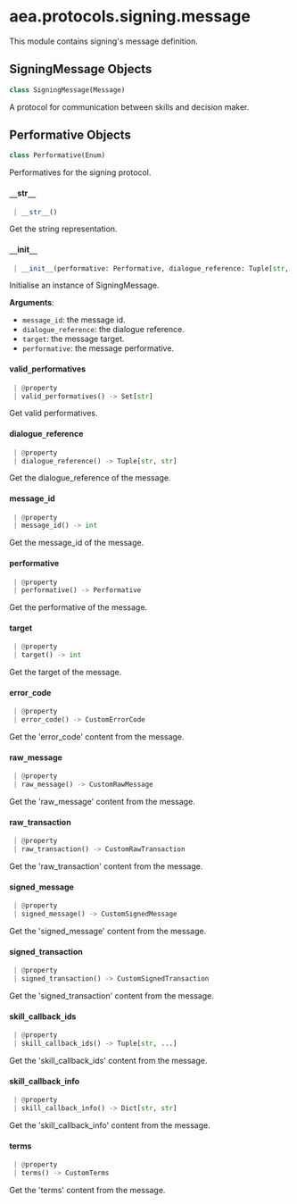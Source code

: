 <a name="aea.protocols.signing.message"></a>
# aea.protocols.signing.message

This module contains signing's message definition.

<a name="aea.protocols.signing.message.SigningMessage"></a>
## SigningMessage Objects

```python
class SigningMessage(Message)
```

A protocol for communication between skills and decision maker.

<a name="aea.protocols.signing.message.SigningMessage.Performative"></a>
## Performative Objects

```python
class Performative(Enum)
```

Performatives for the signing protocol.

<a name="aea.protocols.signing.message.SigningMessage.Performative.__str__"></a>
#### `__`str`__`

```python
 | __str__()
```

Get the string representation.

<a name="aea.protocols.signing.message.SigningMessage.__init__"></a>
#### `__`init`__`

```python
 | __init__(performative: Performative, dialogue_reference: Tuple[str, str] = ("", ""), message_id: int = 1, target: int = 0, **kwargs, ,)
```

Initialise an instance of SigningMessage.

**Arguments**:

- `message_id`: the message id.
- `dialogue_reference`: the dialogue reference.
- `target`: the message target.
- `performative`: the message performative.

<a name="aea.protocols.signing.message.SigningMessage.valid_performatives"></a>
#### valid`_`performatives

```python
 | @property
 | valid_performatives() -> Set[str]
```

Get valid performatives.

<a name="aea.protocols.signing.message.SigningMessage.dialogue_reference"></a>
#### dialogue`_`reference

```python
 | @property
 | dialogue_reference() -> Tuple[str, str]
```

Get the dialogue_reference of the message.

<a name="aea.protocols.signing.message.SigningMessage.message_id"></a>
#### message`_`id

```python
 | @property
 | message_id() -> int
```

Get the message_id of the message.

<a name="aea.protocols.signing.message.SigningMessage.performative"></a>
#### performative

```python
 | @property
 | performative() -> Performative
```

Get the performative of the message.

<a name="aea.protocols.signing.message.SigningMessage.target"></a>
#### target

```python
 | @property
 | target() -> int
```

Get the target of the message.

<a name="aea.protocols.signing.message.SigningMessage.error_code"></a>
#### error`_`code

```python
 | @property
 | error_code() -> CustomErrorCode
```

Get the 'error_code' content from the message.

<a name="aea.protocols.signing.message.SigningMessage.raw_message"></a>
#### raw`_`message

```python
 | @property
 | raw_message() -> CustomRawMessage
```

Get the 'raw_message' content from the message.

<a name="aea.protocols.signing.message.SigningMessage.raw_transaction"></a>
#### raw`_`transaction

```python
 | @property
 | raw_transaction() -> CustomRawTransaction
```

Get the 'raw_transaction' content from the message.

<a name="aea.protocols.signing.message.SigningMessage.signed_message"></a>
#### signed`_`message

```python
 | @property
 | signed_message() -> CustomSignedMessage
```

Get the 'signed_message' content from the message.

<a name="aea.protocols.signing.message.SigningMessage.signed_transaction"></a>
#### signed`_`transaction

```python
 | @property
 | signed_transaction() -> CustomSignedTransaction
```

Get the 'signed_transaction' content from the message.

<a name="aea.protocols.signing.message.SigningMessage.skill_callback_ids"></a>
#### skill`_`callback`_`ids

```python
 | @property
 | skill_callback_ids() -> Tuple[str, ...]
```

Get the 'skill_callback_ids' content from the message.

<a name="aea.protocols.signing.message.SigningMessage.skill_callback_info"></a>
#### skill`_`callback`_`info

```python
 | @property
 | skill_callback_info() -> Dict[str, str]
```

Get the 'skill_callback_info' content from the message.

<a name="aea.protocols.signing.message.SigningMessage.terms"></a>
#### terms

```python
 | @property
 | terms() -> CustomTerms
```

Get the 'terms' content from the message.


